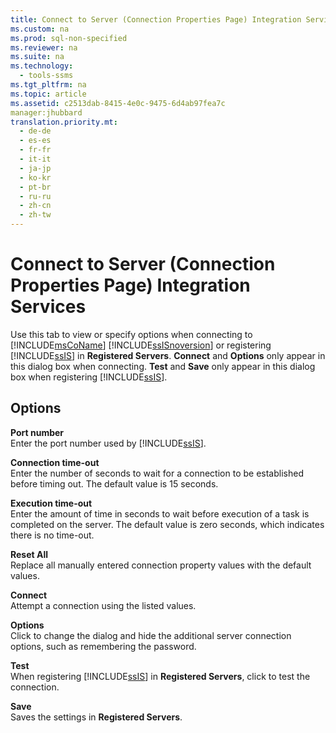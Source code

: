 ```yaml
---
title: Connect to Server (Connection Properties Page) Integration Services
ms.custom: na
ms.prod: sql-non-specified
ms.reviewer: na
ms.suite: na
ms.technology: 
  - tools-ssms
ms.tgt_pltfrm: na
ms.topic: article
ms.assetid: c2513dab-8415-4e0c-9475-6d4ab97fea7c
manager:jhubbard
translation.priority.mt: 
  - de-de
  - es-es
  - fr-fr
  - it-it
  - ja-jp
  - ko-kr
  - pt-br
  - ru-ru
  - zh-cn
  - zh-tw
---
```

# Connect to Server (Connection Properties Page) Integration Services
Use this tab to view or specify options when connecting to [!INCLUDE[msCoName](../content/includes/msCoName_md.md)] [!INCLUDE[ssISnoversion](../content/includes/ssISnoversion_md.md)] or registering [!INCLUDE[ssIS](../content/includes/ssIS_md.md)] in **Registered Servers**. **Connect** and **Options** only appear in this dialog box when connecting. **Test** and **Save** only appear in this dialog box when registering [!INCLUDE[ssIS](../content/includes/ssIS_md.md)].  
  
## Options  
**Port number**  
Enter the port number used by [!INCLUDE[ssIS](../content/includes/ssIS_md.md)].  
  
**Connection time\-out**  
Enter the number of seconds to wait for a connection to be established before timing out. The default value is 15 seconds.  
  
**Execution time\-out**  
Enter the amount of time in seconds to wait before execution of a task is completed on the server. The default value is zero seconds, which indicates there is no time\-out.  
  
**Reset All**  
Replace all manually entered connection property values with the default values.  
  
**Connect**  
Attempt a connection using the listed values.  
  
**Options**  
Click to change the dialog and hide the additional server connection options, such as remembering the password.  
  
**Test**  
When registering [!INCLUDE[ssIS](../content/includes/ssIS_md.md)] in **Registered Servers**, click to test the connection.  
  
**Save**  
Saves the settings in **Registered Servers**.  
  
